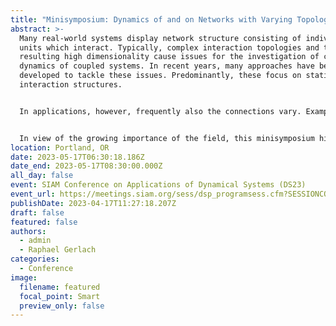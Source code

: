 ```yaml
---
title: "Minisymposium: Dynamics of and on Networks with Varying Topologies"
abstract: >-
  Many real-world systems display network structure consisting of individual
  units which interact. Typically, complex interaction topologies and the
  resulting high dimensionality cause issues for the investigation of collective
  dynamics of coupled systems. In recent years, many approaches have been
  developed to tackle these issues. Predominantly, these focus on static
  interaction structures.


  In applications, however, frequently also the connections vary. Examples range from neuroscience (active and inactive communication channels) over epidemiology (time-dependent social interactions allow for transmissions) to robotics and distributed computing (individual mobile robots communicate only when they are in each others vicinity). From the dynamical systems perspective such varying networks are much less studied. Difficulties arise on two sides: besides the complicated dynamics of interacting agents also structural properties are subject to variations and have to be investigated. In the analysis of dynamics of and on networks with varying topologies, these challenges congregate and require combined methods from network dynamics and graph theory.


  In view of the growing importance of the field, this minisymposium highlights recent development from both perspectives in an attempt to connect respective experts: Talks focus on the application of dynamical systems methods to evolving networks as well as on collective dynamics of systems subject to varying coupling structures. 
location: Portland, OR
date: 2023-05-17T06:30:18.186Z
date_end: 2023-05-17T08:30:00.000Z
all_day: false
event: SIAM Conference on Applications of Dynamical Systems (DS23)
event_url: https://meetings.siam.org/sess/dsp_programsess.cfm?SESSIONCODE=76117
publishDate: 2023-04-17T11:27:18.207Z
draft: false
featured: false
authors:
  - admin
  - Raphael Gerlach
categories:
  - Conference
image:
  filename: featured
  focal_point: Smart
  preview_only: false
---
```

